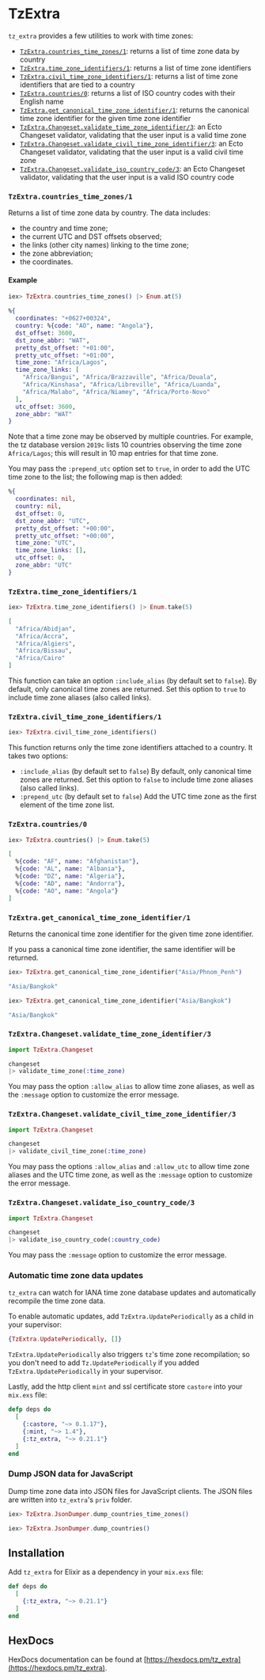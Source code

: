 # TzExtra

`tz_extra` provides a few utilities to work with time zones:

* [`TzExtra.countries_time_zones/1`](#tzextracountries_time_zones1): returns a list of time zone data by country
* [`TzExtra.time_zone_identifiers/1`](#tzextratime_zone_identifiers1): returns a list of time zone identifiers
* [`TzExtra.civil_time_zone_identifiers/1`](#tzextracivil_time_zone_identifiers1): returns a list of time zone identifiers that are tied to a country
* [`TzExtra.countries/0`](#tzextracountries0): returns a list of ISO country codes with their English name
* [`TzExtra.get_canonical_time_zone_identifier/1`](#tzextraget_canonical_time_zone_identifier1): returns the canonical time zone identifier for the given time zone identifier
* [`TzExtra.Changeset.validate_time_zone_identifier/3`](#tzextraChangesetvalidate_time_zone_identifier3): an Ecto Changeset validator, validating that the user input is a valid time zone
* [`TzExtra.Changeset.validate_civil_time_zone_identifier/3`](#tzextraChangesetvalidate_civil_time_zone_identifier3): an Ecto Changeset validator, validating that the user input is a valid civil time zone
* [`TzExtra.Changeset.validate_iso_country_code/3`](#tzextraChangesetvalidate_iso_country_code3): an Ecto Changeset validator, validating that the user input is a valid ISO country code

### `TzExtra.countries_time_zones/1`

Returns a list of time zone data by country. The data includes:
* the country and time zone;
* the current UTC and DST offsets observed;
* the links (other city names) linking to the time zone;
* the zone abbreviation;
* the coordinates.

#### Example

```elixir
iex> TzExtra.countries_time_zones() |> Enum.at(5)
```

```elixir
%{
  coordinates: "+0627+00324",
  country: %{code: "AO", name: "Angola"},
  dst_offset: 3600,
  dst_zone_abbr: "WAT",
  pretty_dst_offset: "+01:00",
  pretty_utc_offset: "+01:00",
  time_zone: "Africa/Lagos",
  time_zone_links: [
    "Africa/Bangui", "Africa/Brazzaville", "Africa/Douala",
    "Africa/Kinshasa", "Africa/Libreville", "Africa/Luanda",
    "Africa/Malabo", "Africa/Niamey", "Africa/Porto-Novo"
  ],
  utc_offset: 3600,
  zone_abbr: "WAT"
}
```

Note that a time zone may be observed by multiple countries. For example, the tz database version `2019c` lists 10
countries observing the time zone `Africa/Lagos`; this will result in 10 map entries for that time zone.

You may pass the `:prepend_utc` option set to `true`, in order to add the UTC time zone to the list; the following map is then added:

```elixir
%{
  coordinates: nil,
  country: nil,
  dst_offset: 0,
  dst_zone_abbr: "UTC",
  pretty_dst_offset: "+00:00",
  pretty_utc_offset: "+00:00",
  time_zone: "UTC",
  time_zone_links: [],
  utc_offset: 0,
  zone_abbr: "UTC"
}
```

### `TzExtra.time_zone_identifiers/1`

```elixir
iex> TzExtra.time_zone_identifiers() |> Enum.take(5)
```

```elixir
[
  "Africa/Abidjan",
  "Africa/Accra",
  "Africa/Algiers",
  "Africa/Bissau",
  "Africa/Cairo"
]
```

This function can take an option `:include_alias` (by default set to `false`). By default, only canonical time zones are returned. Set this option to `true` to include time zone aliases (also called links).

### `TzExtra.civil_time_zone_identifiers/1`

```elixir
iex> TzExtra.civil_time_zone_identifiers()
```

This function returns only the time zone identifiers attached to a country. It takes two options:
* `:include_alias` (by default set to `false`)
  By default, only canonical time zones are returned. Set this option to `false` to include time zone aliases (also called links).
* `:prepend_utc` (by default set to `false`)
  Add the UTC time zone as the first element of the time zone list.

### `TzExtra.countries/0`

```elixir
iex> TzExtra.countries() |> Enum.take(5)
```

```elixir
[
  %{code: "AF", name: "Afghanistan"},
  %{code: "AL", name: "Albania"},
  %{code: "DZ", name: "Algeria"},
  %{code: "AD", name: "Andorra"},
  %{code: "AO", name: "Angola"}
]
```

### `TzExtra.get_canonical_time_zone_identifier/1`

Returns the canonical time zone identifier for the given time zone identifier.

If you pass a canonical time zone identifier, the same identifier will be returned.

```elixir
iex> TzExtra.get_canonical_time_zone_identifier("Asia/Phnom_Penh")
```

```elixir
"Asia/Bangkok"
```

```elixir
iex> TzExtra.get_canonical_time_zone_identifier("Asia/Bangkok")
```

```elixir
"Asia/Bangkok"
```

### `TzExtra.Changeset.validate_time_zone_identifier/3`

```elixir
import TzExtra.Changeset

changeset
|> validate_time_zone(:time_zone)
```

You may pass the option `:allow_alias` to allow time zone aliases, as well as the `:message` option to customize the error message.

### `TzExtra.Changeset.validate_civil_time_zone_identifier/3`

```elixir
import TzExtra.Changeset

changeset
|> validate_civil_time_zone(:time_zone)
```

You may pass the options `:allow_alias` and `:allow_utc` to allow time zone aliases and the UTC time zone, as well as the `:message` option to customize the error message.

### `TzExtra.Changeset.validate_iso_country_code/3`

```elixir
import TzExtra.Changeset

changeset
|> validate_iso_country_code(:country_code)
```

You may pass the `:message` option to customize the error message.

### Automatic time zone data updates

`tz_extra` can watch for IANA time zone database updates and automatically recompile the time zone data.

To enable automatic updates, add `TzExtra.UpdatePeriodically` as a child in your supervisor:

```elixir
{TzExtra.UpdatePeriodically, []}
```

`TzExtra.UpdatePeriodically` also triggers `tz`'s time zone recompilation; so you don't need to add
`Tz.UpdatePeriodically` if you added `TzExtra.UpdatePeriodically` in your supervisor.

Lastly, add the http client `mint` and ssl certificate store `castore` into your `mix.exs` file:

```elixir
defp deps do
  [
    {:castore, "~> 0.1.17"},
    {:mint, "~> 1.4"},
    {:tz_extra, "~> 0.21.1"}
  ]
end
```

### Dump JSON data for JavaScript

Dump time zone data into JSON files for JavaScript clients. The JSON files are written into `tz_extra`'s `priv` folder.

```elixir
iex> TzExtra.JsonDumper.dump_countries_time_zones()
```

```elixir
iex> TzExtra.JsonDumper.dump_countries()
```

## Installation

Add `tz_extra` for Elixir as a dependency in your `mix.exs` file:

```elixir
def deps do
  [
    {:tz_extra, "~> 0.21.1"}
  ]
end
```

## HexDocs

HexDocs documentation can be found at [https://hexdocs.pm/tz_extra](https://hexdocs.pm/tz_extra).
